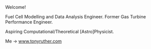 Welcome!

Fuel Cell Modelling and Data Analysis Engineer. 
Former Gas Turbine Performance Engineer. 

Aspiring Computational/Theoretical [Astro]Physicist.

Me -> www.tonyruther.com

